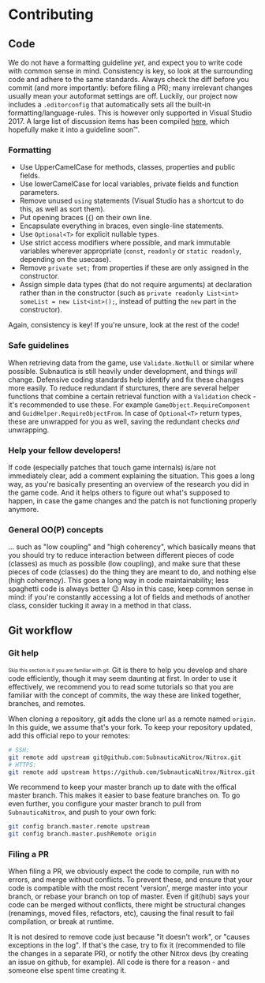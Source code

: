 # Contributing

## Code
We do not have a formatting guideline *yet*, and expect you to write code with common sense in mind. Consistency is key, so look at the surrounding code and adhere to the same standards. Always check the diff before you commit (and more importantly: before filing a PR); many irrelevant changes usually mean your autoformat settings are off. Luckily, our project now includes a `.editorconfig` that automatically sets all the built-in formatting/language-rules. This is however only supported in Visual Studio 2017.
A large list of discussion items has been compiled [here](https://github.com/SubnauticaNitrox/Nitrox/issues/36), which hopefully make it into a guideline soon™.

### Formatting
- Use UpperCamelCase for methods, classes, properties and public fields.
- Use lowerCamelCase for local variables, private fields and function parameters.
- Remove unused `using` statements (Visual Studio has a shortcut to do this, as well as sort them).
- Put opening braces (`{`) on their own line.
- Encapsulate everything in braces, even single-line statements.
- Use `Optional<T>` for explicit nullable types.
- Use strict access modifiers where possible, and mark immutable variables wherever appropriate (`const`, `readonly` or `static readonly`, depending on the usecase).
- Remove `private set;` from properties if these are only assigned in the constructor.
- Assign simple data types (that do not require arguments) at declaration rather than in the constructor (such as `private readonly List<int> someList = new List<int>();`, instead of putting the `new` part in the constructor).

Again, consistency is key! If you're unsure, look at the rest of the code!

### Safe guidelines
When retrieving data from the game, use `Validate.NotNull` or similar where possible. Subnautica is still heavily under development, and things *will* change. Defensive coding standards help identify and fix these changes more easily.
To reduce redundant if sturctures, there are several helper functions that combine a certain retrieval function with a `Validation` check - it's recommended to use these. For example `GameObject.RequireComponent` and `GuidHelper.RequireObjectFrom`. In case of `Optional<T>` return types, these are unwrapped for you as well, saving the redundant checks *and* unwrapping.

### Help your fellow developers!
If code (especially patches that touch game internals) is/are not immediately clear, add a comment explaining the situation. This goes a long way, as you're basically presenting an overview of the research you did in the game code. And it helps others to figure out what's supposed to happen, in case the game changes and the patch is not functioning properly anymore.

### General OO(P) concepts
... such as "low coupling" and "high coherency", which basically means that you should try to reduce interaction between different pieces of code (classes) as much as possible (low coupling), and make sure that these pieces of code (classes) do the thing they are meant to do, and nothing else (high coherency). This goes a long way in code maintainability; less spaghetti code is always better :wink:
Also in this case, keep common sense in mind: if you're constantly accessing a lot of fields and methods of another class, consider tucking it away in a method in that class.

## Git workflow
### Git help
<sub><sup>Skip this section is if you are familiar with git.</sup></sub>
Git is there to help you develop and share code efficiently, though it may seem daunting at first. In order to use it effectively, we recommend you to read some tutorials so that you are familiar with the concept of commits, the way these are linked together, branches, and remotes.

When cloning a repository, git adds the clone url as a remote named `origin`. In this guide, we assume that's your fork. To keep your repository updated, add this official repo to your remotes:
```bash
# SSH:
git remote add upstream git@github.com:SubnauticaNitrox/Nitrox.git
# HTTPS:
git remote add upstream https://github.com/SubnauticaNitrox/Nitrox.git
```

We recommend to keep your master branch up to date with the offical master branch. This makes it easier to base feature branches on.
To go even further, you configure your master branch to pull from `SubnauticaNitrox`, and push to your own fork:
```bash
git config branch.master.remote upstream
git config branch.master.pushRemote origin
```

### Filing a PR
When filing a PR, we obviously expect the code to compile, run with no errors, and merge without conflicts.
To prevent these, and ensure that your code is compatible with the most recent 'version',
merge master into your branch, or rebase your branch on top of master. Even if git(hub) says your code can be merged without conflicts, there might be structural changes (renamings, moved files, refactors, etc), causing the final result to fail compilation, or break at runtime.

It is not desired to remove code just because "it doesn't work", or "causes exceptions in the log". If that's the case, try to fix it (recommended to file the changes in a separate PR), or notify the other Nitrox devs (by creating an issue on github, for example). All code is there for a reason - and someone else spent time creating it.

